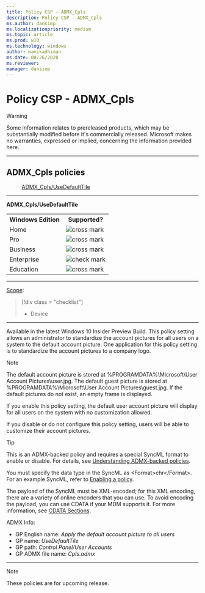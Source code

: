 ```yaml
---
title: Policy CSP - ADMX_Cpls
description: Policy CSP - ADMX_Cpls
ms.author: dansimp
ms.localizationpriority: medium
ms.topic: article
ms.prod: w10
ms.technology: windows
author: manikadhiman
ms.date: 08/26/2020
ms.reviewer: 
manager: dansimp
---
```


# Policy CSP - ADMX_Cpls
> [!WARNING]
> Some information relates to prereleased products, which may be substantially modified before it's commercially released. Microsoft makes no warranties, expressed or implied, concerning the information provided here.

<hr/>

<!--Policies-->
## ADMX_Cpls policies  

<dl>
  <dd>
    <a href="#admx-cpls-usedefaulttile">ADMX_Cpls/UseDefaultTile</a>
  </dd>
</dl>


<hr/>

<!--Policy-->
<a href="" id="admx-cpls-usedefaulttile"></a>**ADMX_Cpls/UseDefaultTile**  

<!--SupportedSKUs-->
<table>
<tr>
    <th>Windows Edition</th>
    <th>Supported?</th>
</tr>
<tr>
    <td>Home</td>
    <td><img src="images/crossmark.png" alt="cross mark" /></td>
</tr>
<tr>
    <td>Pro</td>
    <td><img src="images/crossmark.png" alt="cross mark" /></td>
</tr>
<tr>
    <td>Business</td>
    <td><img src="images/crossmark.png" alt="cross mark" /></td>
</tr>
<tr>
    <td>Enterprise</td>
    <td><img src="images/checkmark.png" alt="check mark" /></td>
</tr>
<tr>
    <td>Education</td>
    <td><img src="images/crossmark.png" alt="cross mark" /></td>
</tr>
</table>

<!--/SupportedSKUs-->
<hr/>

<!--Scope-->
[Scope](./policy-configuration-service-provider.md#policy-scope):

> [!div class = "checklist"]
> * Device

<hr/>

<!--/Scope-->
<!--Description-->
Available in the latest Windows 10 Insider Preview Build. This policy setting allows an administrator to standardize the account pictures for all users on a system to the default account picture. One application for this policy setting is to standardize the account pictures to a company logo.

> [!NOTE] 
> The default account picture is stored at %PROGRAMDATA%\Microsoft\User Account Pictures\user.jpg. The default guest picture is stored at %PROGRAMDATA%\Microsoft\User Account Pictures\guest.jpg. If the default pictures do not exist, an empty frame is displayed.

If you enable this policy setting, the default user account picture will display for all users on the system with no customization allowed.

If you disable or do not configure this policy setting, users will be able to customize their account pictures.

<!--/Description-->
> [!TIP]
> This is an ADMX-backed policy and requires a special SyncML format to enable or disable.  For details, see [Understanding ADMX-backed policies](./understanding-admx-backed-policies.md).
> 
> You must specify the data type in the SyncML as &lt;Format&gt;chr&lt;/Format&gt;. For an example SyncML, refer to [Enabling a policy](./understanding-admx-backed-policies.md#enabling-a-policy).
> 
> The payload of the SyncML must be XML-encoded; for this XML encoding, there are a variety of online encoders that you can use. To avoid encoding the payload, you can use CDATA if your MDM supports it.  For more information, see [CDATA Sections](http://www.w3.org/TR/REC-xml/#sec-cdata-sect).

<!--ADMXBacked-->
ADMX Info:  
-   GP English name: *Apply the default account picture to all users*
-   GP name: *UseDefaultTile*
-   GP path: *Control Panel/User Accounts*
-   GP ADMX file name: *Cpls.admx*

<!--/ADMXBacked-->
<!--/Policy-->
<hr/>

> [!NOTE]
> These policies are for upcoming release.

<!--/Policies-->

